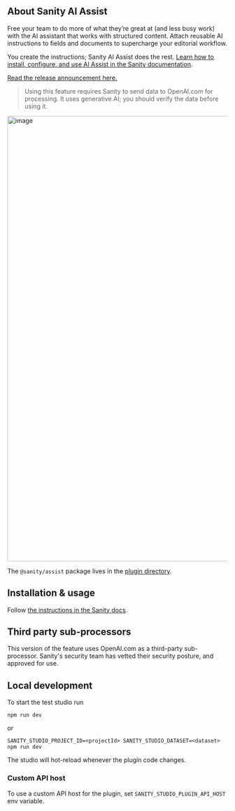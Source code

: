 ## About Sanity AI Assist

Free your team to do more of what they’re great at (and less busy work) with the AI assistant that works with structured content. Attach reusable AI instructions to fields and documents to supercharge your editorial workflow.

You create the instructions; Sanity AI Assist does the rest. [Learn how to install, configure, and use AI Assist in the Sanity documentation][docs].

[Read the release announcement here.](https://www.sanity.io/blog/sanity-ai-assist-announcement?utm_source=github.com&utm_medium=organic_social&utm_campaign=ai-assist&utm_content=)

> Using this feature requires Sanity to send data to OpenAI.com for processing. It uses generative AI; you should verify the data before using it.

<img width="1019" alt="image" src="https://github.com/sanity-io/sanity/assets/835514/4d895477-c6d7-4da0-be25-c73e109edbdb">

The `@sanity/assist` package lives in the [plugin directory](./plugin).

## Installation & usage

Follow [the instructions in the Sanity docs][docs].

## Third party sub-processors

This version of the feature uses OpenAI.com as a third-party sub-processor. Sanity's security team has vetted their security posture, and approved for use.

## Local development

To start the test studio run

```
npm run dev
```

or

```
SANITY_STUDIO_PROJECT_ID=<projectId> SANITY_STUDIO_DATASET=<dataset> npm run dev
```

The studio will hot-reload whenever the plugin code changes.

### Custom API host

To use a custom API host for the plugin, set `SANITY_STUDIO_PLUGIN_API_HOST` env variable.

[docs]: https://www.sanity.io/docs/ai-assist?utm_source=github.com&utm_medium=organic_social&utm_campaign=ai-assist&utm_content=
